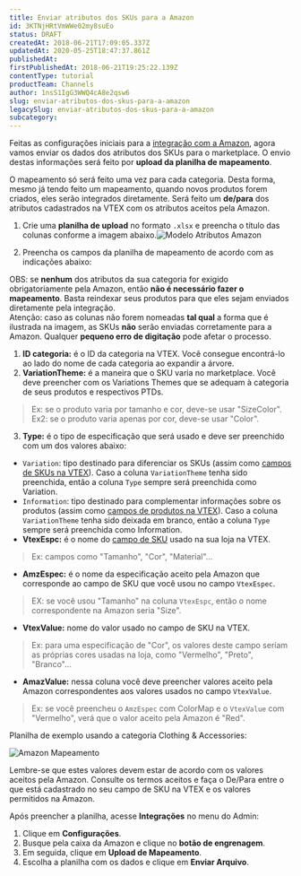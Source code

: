 ```yaml
---
title: Enviar atributos dos SKUs para a Amazon
id: 3KTNjHRtVmWWe02my8suEo
status: DRAFT
createdAt: 2018-06-21T17:09:05.337Z
updatedAt: 2020-05-25T18:47:37.861Z
publishedAt: 
firstPublishedAt: 2018-06-21T19:25:22.139Z
contentType: tutorial
productTeam: Channels
author: 1nsS1IgG3WWQ4cA8e2qsw6
slug: enviar-atributos-dos-skus-para-a-amazon
legacySlug: enviar-atributos-dos-skus-para-a-amazon
subcategory: 
---
```


Feitas as configurações iniciais para a [integração com a Amazon](/pt/tutorial/integrar-com-a-amazon), agora vamos enviar os dados dos atributos dos SKUs para o marketplace. O envio destas informações será feito por __upload da planilha de mapeamento__.

O mapeamento só será feito uma vez para cada categoria. Desta forma, mesmo já tendo feito um mapeamento, quando novos produtos forem criados, eles serão integrados diretamente. Será feito um __de/para__ dos atributos cadastrados na VTEX com os atributos aceitos pela Amazon.

1. Crie uma __planilha de upload__ no formato `.xlsx` e preencha o título das colunas conforme a imagem abaixo.![Modelo Atributos Amazon](https://images.ctfassets.net/alneenqid6w5/1oqAPItLPaMc8gYICU6oWa/7d54955d0c179a2fbcb036e62ede9dc3/Modelo_Atributos_Amazon.png)

2. Preencha os campos da planilha de mapeamento de acordo com as indicações abaixo:

<div class="alert alert-danger">
OBS: se <strong>nenhum</strong> dos atributos da sua categoria for exigido obrigatoriamente pela Amazon, então <strong>não é necessário fazer o mapeamento</strong>. Basta reindexar seus produtos para que eles sejam enviados diretamente pela integração.
</div>

<div class="alert alert-danger">
Atenção: caso as colunas não forem nomeadas <strong>tal qual</strong> a forma que é ilustrada na imagem, as SKUs <strong>não</strong> serão enviadas corretamente para a Amazon. Qualquer <strong>pequeno erro de digitação</strong> pode afetar o processo. 
</div>

1. __ID categoria:__ é o ID da categoria na VTEX. Você consegue encontrá-lo ao lado do nome de cada categoria ao expandir a árvore.
2. __VariationTheme:__ é a maneira que o SKU varia no marketplace. Você deve preencher com os Variations Themes que se adequam à categoria de seus produtos e respectivos PTDs.
>Ex: se o produto varia por tamanho e cor, deve-se usar "SizeColor".
>Ex2: se o produto varia apenas por cor, deve-se usar "Color".
3. __Type:__ é o tipo de especificação que será usado e deve ser preenchido com um dos valores abaixo:
  - `Variation`: tipo destinado para diferenciar os SKUs (assim como [campos de SKUs na VTEX](/pt/tutorial/criando-campo-de-sku)). Caso a coluna `VariationTheme` tenha sido preenchida, então a coluna `Type` sempre será preenchida como Variation.
  - `Information`: tipo destinado para complementar informações sobre os produtos (assim como [campos de produtos na VTEX](/pt/tutorial/criando-um-campo-de-produto)). Caso a coluna `VariationTheme` tenha sido deixada em branco, então a coluna `Type` sempre será preenchida como Information.
- __VtexEspc:__ é o nome do [campo de SKU](/pt/tutorial/criando-campo-de-sku) usado na sua loja na VTEX.
>Ex: campos como "Tamanho", "Cor", "Material"...
- __AmzEspec:__ é o nome da especificação aceito pela Amazon que corresponde ao campo de SKU que você usou no campo `VtexEspec`.
>EX: se você usou "Tamanho" na coluna `VtexEspc`, então o nome correspondente na Amazon seria "Size".
- __VtexValue:__ nome do valor usado no campo de SKU na VTEX.
>Ex: para uma especificação de "Cor", os valores deste campo seriam as próprias cores usadas na loja, como "Vermelho", "Preto", "Branco"...
- __AmazValue:__ nessa coluna você deve preencher valores aceito pela Amazon correspondentes aos valores usados no campo `VtexValue`.
>Ex: se você preencheu o `AmzEspec` com ColorMap e o `VtexValue` com "Vermelho", verá que o valor aceito pela Amazon é "Red". 

Planilha de exemplo usando a categoria Clothing & Accessories:

![Amazon Mapeamento ](https://images.ctfassets.net/alneenqid6w5/5p6RrFb0T6my86cCOmW0c8/a5e93f7732929c9d9ea4cc0dd855b9a1/Amazon_Mapeamento.png)

<div class="alert alert-danger">
Lembre-se que estes valores devem estar de acordo com os valores aceitos pela Amazon. Consulte os termos aceitos e faça o De/Para entre o que está cadastrado no seu campo de SKU na VTEX e os valores permitidos na Amazon.
</div>

Após preencher a planilha, acesse __Integrações__ no menu do Admin:

1. Clique em __Configurações__.
2. Busque pela caixa da Amazon e clique no __botão de engrenagem__.
3. Em seguida, clique em __Upload de Mapeamento__.
4. Escolha a planilha com os dados e clique em __Enviar Arquivo__.
